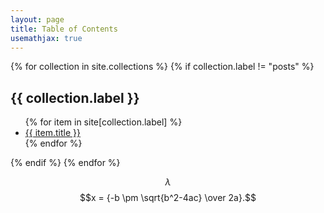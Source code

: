```yaml
---
layout: page
title: Table of Contents
usemathjax: true
---
```

{% for collection in site.collections %}
  {% if collection.label != "posts" %}
  <h2>{{ collection.label }}</h2>
  <ul>
  {% for item in site[collection.label] %}
  <li><a href="{{ item.url }}">{{ item.title }}</a></li>
  {% endfor %}
  </ul>
  {% endif %}
{% endfor %}

$$\lambda$$
$$x = {-b \pm \sqrt{b^2-4ac} \over 2a}.$$
